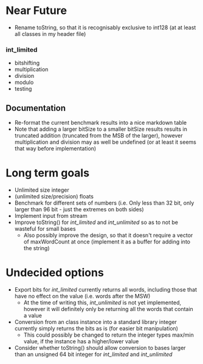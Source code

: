 # Near Future

- Rename toString, so that it is recognisably exclusive to int128 (at at least all classes in my header file)

### int_limited

- bitshifting
- multiplication
- division
- modulo
- testing

## Documentation

- Re-format the current benchmark results into a nice markdown table
- Note that adding a larger bitSize to a smaller bitSize results results in truncated addition (truncated from the MSB of the larger), however multiplication and division may as well be undefined (or at least it seems that way before implementation)

# Long term goals

- Unlimited size integer
- (unlimited size/precision) floats
- Benchmark for different sets of numbers (i.e. Only less than 32 bit, only larger than 96 bit - just the extremes on both sides)
- Implement input from stream
- Improve toString() for *int_limited* and *int_unlimited* so as to not be wasteful for small bases
  - Also possibly improve the design, so that it doesn't require a vector of maxWordCount at once (implement it as a buffer for adding into the string)

# Undecided options

- Export bits for *int_limited* currently returns all words, including those that have no effect on the value (i.e. words after the MSW)
  - At the time of writing this, *int_unlimited* is not yet implemented, however it will definitely only be returning all the words that contain a value
- Conversion from an class instance into a standard library integer currently simply returns the bits as is (for easier bit manipulation)
  - This could possibly be changed to return the integer types max/min value, if the instance has a higher/lower value
- Consider whether toString() should allow conversion to bases larger than an unsigned 64 bit integer for *int_limited* and *int_unlimited*
